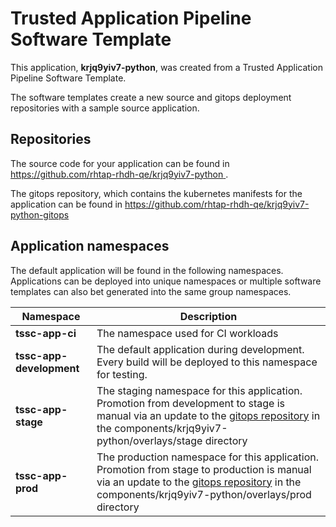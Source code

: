 # Trusted Application Pipeline Software Template

This application, **krjq9yiv7-python**, was created from a Trusted Application Pipeline Software Template.

The software templates create a new source and gitops deployment repositories with a sample source application. 

## Repositories

The source code for your application can be found in [https://github.com/rhtap-rhdh-qe/krjq9yiv7-python ](https://github.com/rhtap-rhdh-qe/krjq9yiv7-python ).
 
The gitops repository, which contains the kubernetes manifests for the application can be found in 
[https://github.com/rhtap-rhdh-qe/krjq9yiv7-python-gitops ](https://github.com/rhtap-rhdh-qe/krjq9yiv7-python-gitops ) 

## Application namespaces 

The default application will be found in the following namespaces. Applications can be deployed into unique namespaces or multiple software templates can also bet generated into the same group namespaces.  

|  Namespace   |  Description   |  
| -------- | -------- |
| **tssc-app-ci** | The namespace used for CI workloads |
| **tssc-app-development** | The default application during development. Every build will be deployed to this namespace for testing. |
| **tssc-app-stage** | The staging namespace for this application. Promotion from development to stage is manual via an update to the [gitops repository](https://github.com/rhtap-rhdh-qe/krjq9yiv7-python-gitops ) in the components/krjq9yiv7-python/overlays/stage directory |
| **tssc-app-prod** | The production namespace for this application. Promotion from stage to production is manual via an update to the [gitops repository](https://github.com/rhtap-rhdh-qe/krjq9yiv7-python-gitops ) in the components/krjq9yiv7-python/overlays/prod directory |